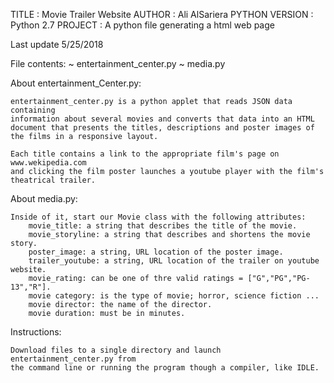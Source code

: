 TITLE : Movie Trailer Website 
AUTHOR : Ali AlSariera
PYTHON VERSION : Python 2.7
PROJECT : A python file generating a html web page

Last update 5/25/2018

File contents: 
~ entertainment_center.py
~ media.py


About entertainment_Center.py:

	entertainment_center.py is a python applet that reads JSON data containing 
	information about several movies and converts that data into an HTML
	document that presents the titles, descriptions and poster images of
	the films in a responsive layout.

	Each title contains a link to the appropriate film's page on www.wekipedia.com
	and clicking the film poster launches a youtube player with the film's 
	theatrical trailer.


About media.py:

	Inside of it, start our Movie class with the following attributes:
        movie_title: a string that describes the title of the movie.
        movie_storyline: a string that describes and shortens the movie story.
        poster_image: a string, URL location of the poster image.
        trailer_youtube: a string, URL location of the trailer on youtube website.
        movie_rating: can be one of thre valid ratings = ["G","PG","PG-13","R"].
        movie category: is the type of movie; horror, science fiction ...
        movie director: the name of the director.
        movie duration: must be in minutes.


Instructions:

	Download files to a single directory and launch entertainment_center.py from
	the command line or running the program though a compiler, like IDLE.

